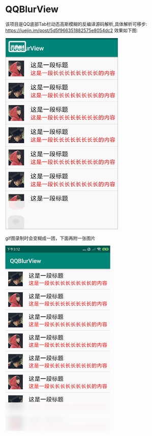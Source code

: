# QQBlurView
该项目是QQ底部Tab栏动态高斯模糊的反编译源码解析,具体解析可移步:
https://juejin.im/post/5d5f966351882575e8054dc2
效果如下图:

![](./image/动态效果.gif)

gif图录制时会变糊成一团，下面再附一张图片

![](./image/静态图.png)

